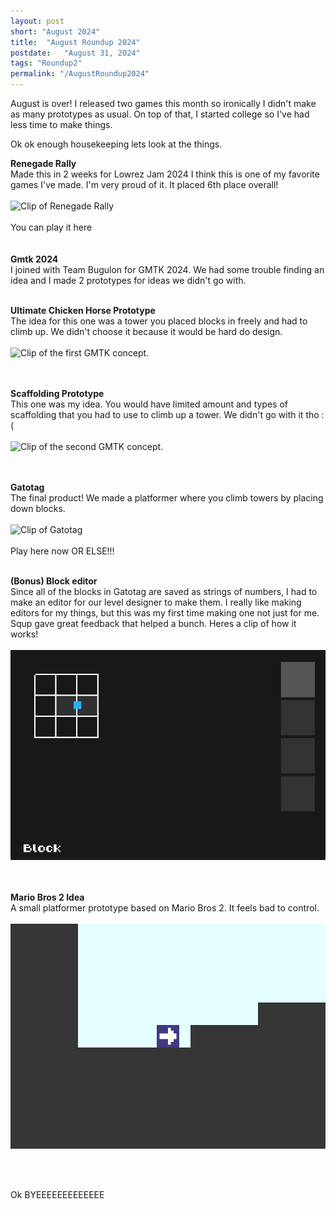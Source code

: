 ```yaml
---
layout: post
short: "August 2024"
title:  "August Roundup 2024"
postdate:   "August 31, 2024"
tags: "Roundup2"
permalink: "/AugustRoundup2024"
---
```

August is over! I released two games this month so ironically I didn't make as many prototypes as usual.
On top of that, I started college so I've had less time to make things.

Ok ok enough housekeeping lets look at the things.


**Renegade Rally**<br>
Made this in 2 weeks for Lowrez Jam 2024
I think this is one of my favorite games I've made. I'm very proud of it.
It placed 6th place overall!
<br><br><img class="blogImg" src="/assets/blog/Aug2024/RenegadeRally.gif" alt="Clip of Renegade Rally"/><br><br>
You can play it here
<br><br><br>
**Gmtk 2024** <br>
I joined with Team Bugulon for GMTK 2024. We had some trouble finding an idea and I made 2 prototypes for ideas we didn't go with.
<br><br>

**Ultimate Chicken Horse Prototype**<br>
The idea for this one was a tower you placed blocks in freely and had to climb up. We didn't choose it because it would be hard do design.
<br><br><img class="blogImg" src="/assets/blog/Aug2024/BugulonConcept1.gif" alt="Clip of the first GMTK concept."/><br><br>
<br>

**Scaffolding Prototype**<br>
This one was my idea. You would have limited amount and types of scaffolding that you had to use to climb up a tower. We didn't go with it tho :(
<br><br><img class="blogImg" src="/assets/blog/Aug2024/BugulonConcept2.gif" alt="Clip of the second GMTK concept."/><br><br>
<br>

**Gatotag**<br>
The final product! We made a platformer where you climb towers by placing down blocks.
<br><br><img class="blogImg" src="/assets/blog/Aug2024/Gatotag.gif" alt="Clip of Gatotag"/><br><br>
Play here now OR ELSE!!!
<br><br>

**(Bonus) Block editor**<br>
Since all of the blocks in Gatotag are saved as strings of numbers, I had to make an editor for our level designer to make them.
I really like making editors for my things, but this was my first time making one not just for me. Squp gave great feedback that helped a bunch.
Heres a clip of how it works!
<br><br><img class="blogImg" src="/assets/blog/Aug2024/GatotagBlockBuilder.gif" alt="Clip of Gatotag's block builder."/><br><br>
<br>

**Mario Bros 2 Idea**<br>
A small platformer prototype based on Mario Bros 2.
It feels bad to control.
<br><br><img class="blogImg" src="/assets/blog/Aug2024/MarioBros2.gif" alt="Clip of a platformer inspired by mario bros 2."/><br><br>

<br>

Ok BYEEEEEEEEEEEEE

